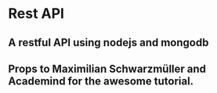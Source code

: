# Rest API

## A restful API using nodejs and mongodb
## Props to Maximilian Schwarzmüller and Academind for the awesome tutorial.